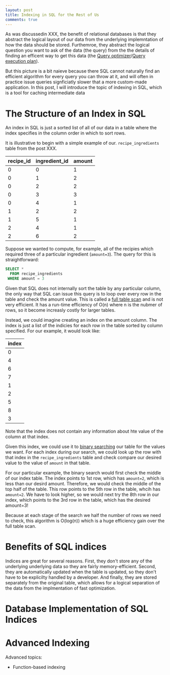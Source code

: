 ```yaml
---
layout: post
title: Indexing in SQL for the Rest of Us
comments: true
---
```


As was discussedin XXX, the benefit of relational databases is that
they abstract the logical layout of our data from the underlying
implemntation of how the data should be stored. Furthemroe, they
abstract the logical question you want to ask of the data (the
query) from the the details of finding an efficent way to get this
data (the [Query
optimizer](http://en.wikipedia.org/wiki/Query_optimization)/[Query
execution plan](http://en.wikipedia.org/wiki/Query_plan)).

But this picture is a bit naieve because there SQL cannot naturally
find an efficient algorithm for every query you can throw at it,
and will often in practice issue queries signficiatly slower that
a more custom-made application.  In this post, I will introduce the
topic of indexing in SQL, which is a tool for caching intermediate
data

# The Structure of an Index in SQL

An index in SQL is just a sorted list of all of our data in a table
where the index specifies in the column order in which to sort rows.

It is illustrative to begin with a simple example of our.
`recipe_ingredients` table from the post XXX.

| recipe_id | ingredient_id | amount |
| --------- | ------------- | ------ |
|         0 |             0 |      1 |
|         0 |             1 |      2 |
|         0 |             2 |      2 |
|         0 |             3 |      3 |
|         0 |             4 |      1 |
|         1 |             2 |      2 |
|         1 |             5 |      1 |
|         2 |             4 |      1 |
|         2 |             6 |      2 |

Suppose we wanted to compute, for example, all
of the recipies which required three of a particular ingredient (`amount=3`). 
The query for this is straightforward:

```sql
SELECT *
  FROM recipe_ingredients
 WHERE amount = 3
```

Given that SQL does not internally sort the table by any particular
column, the only way that SQL can issue this query is to loop over
every row in the table and check the amount value.  This is called
a [full table
scan](https://dev.mysql.com/doc/refman/5.5/en/glossary.html#glos_full_table_scan)
and is not very efficient. It has a run-time efficiency of O(n)
where n is the nubmer of rows, so it become increasly costly for
larger tables.

Instead, we could imagine creating an index on the amount column.
The index is just a list of the indicies for each row in the table
sorted by column specified. For our example, it would look like:

| index |
| ----- |
|     0 |
|     4 |
|     6 |
|     7 |
|     1 |
|     2 |
|     5 |
|     8 |
|     3 |

Note that the index does not contain any information about hte value
of the column at that index.

Given this index, we could use it to [binary
searching](http://en.wikipedia.org/wiki/Binary_search_algorithm)
our table for the values we want.  For each index during our search,
we could look up the row with that index in the `recipe_ingredients`
table and check compare our desired value to the value of `amount`
in that table. 

For our particular example, the binary search would first check the
middle of our index table. The index points to 1st row, which has
`amount=2`, which is less than our desird amount.  Therefore, we
would check the middle of the top half of the table.  This row
points to the 5th row in the table, whcih has `amount=2`.  We have
to  look higher, so we would next try the 8th row in our index,
which points to the 3rd row in the table, which has the desired
amount=3! 

Because at each stage of the search we half the number of rows we
need to check, this algorithm is O(log(n)) which is a huge efficiency
gain over the full table scan.


# Benefits of SQL indices

Indices are great for several reasons.  First, they don't store any
of the underlying underlying data so they are fairly memory-efficient.
Second, they are automatically updated when the table is updated,
so they don't have to be explicilty handled by a developer.  And
finally, they are stored separately from the original table, which
allows for a logical separation of the data from the implmentation
of fast optimization.

# Database Implementation of SQL Indices

# Advanced Indexing

Advanced topics:

* Function-based indexing
